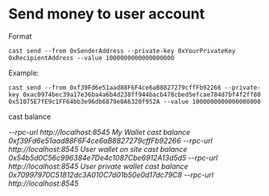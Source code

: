# Send money to user account
Format
```
cast send --from 0xSenderAddress --private-key 0xYourPrivateKey 0xRecipientAddress --value 1000000000000000000
```

Example:
```
cast send --from 0xf39Fd6e51aad88F6F4ce6aB8827279cffFb92266 --private-key 0xac0974bec39a17e36ba4a6b4d238ff944bacb478cbed5efcae784d7bf4f2ff80 0x51075E7fE9c1FF64bb3e96db6879e0A6320f952A --value 1000000000000000000
```

cast balance <address> --rpc-url http://localhost:8545
My Wallet
cast balance 0xf39Fd6e51aad88F6F4ce6aB8827279cffFb92266 --rpc-url http://localhost:8545
User wallet on site
cast balance 0x54b5d0C56c996384e7De4c1087Cbe6912A13d5d5 --rpc-url http://localhost:8545
User private wallet
cast balance 0x70997970C51812dc3A010C7d01b50e0d17dc79C8 --rpc-url http://localhost:8545
